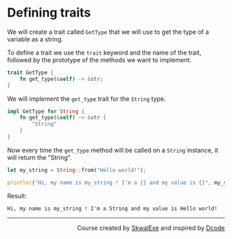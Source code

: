 # Defining traits

We will create a trait called `GetType` that we will use to get the type of a variable as a string.

To define a trait we use the `trait` keyword and the name of the trait, followed by the prototype of the methods we want to implement.

```rust
trait GetType {
    fn get_type(&self) -> &str;
}
```

We will implement the `get_type` trait for the `String` type.

```rust
impl GetType for String {
    fn get_type(&self) -> &str {
        "String"
    }
}
```

Now every time the `get_type` method will be called on a `String` instance, it will return the "String".

```rust
let my_string = String::from("Hello world!");

println!("Hi, my name is my_string ! I'm a {} and my value is {}", my_string.get_type(), my_string);
```

Result:

```
Hi, my name is my_string ! I'm a String and my value is Hello world!
```

<!--
---

<p align="right"><a href="https://skwalexe.github.io/learn-rust/">Home 🏠</a> - <a href="../defining-traits">Next Section ⏭️</a></p>
-->

---

<p align="right">Course created by <a href="https://github.com/SkwalExe/" target="_blank">SkwalExe</a> and inspired by <a href="https://www.youtube.com/watch?v=vOMJlQ5B-M0&list=PLVvjrrRCBy2JSHf9tGxGKJ-bYAN_uDCUL" target="_blank">Dcode</a></p>